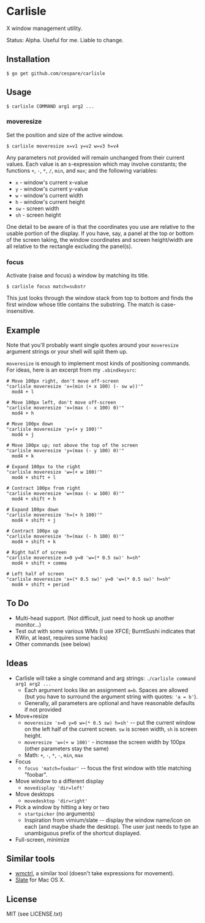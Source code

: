 # Carlisle

X window management utility.

Status: Alpha. Useful for me. Liable to change.

## Installation

    $ go get github.com/cespare/carlisle

## Usage

    $ carlisle COMMAND arg1 arg2 ...

### moveresize

Set the position and size of the active window.

    $ carlisle moveresize x=v1 y=v2 w=v3 h=v4

Any parameters not provided will remain unchanged from their current values. Each value is an s-expression
which may involve constants; the functions `+`, `-`, `*`, `/`, `min`, and `max`; and the following variables:

* `x` - window's current x-value
* `y` - window's current y-value
* `w` - window's current width
* `h` - window's current height
* `sw` - screen width
* `sh` - screen height

One detail to be aware of is that the coordinates you use are relative to the usable portion of the display.
If you have, say, a panel at the top or bottom of the screen taking, the window coordinates and screen
height/width are all relative to the rectangle excluding the panel(s).

### focus

Activate (raise and focus) a window by matching its title.

    $ carlisle focus match=substr

This just looks through the window stack from top to bottom and finds the first window whose title contains
the substring. The match is case-insensitive.

## Example

Note that you'll probably want single quotes around your `moveresize` argument strings or your shell will
split them up.

`moveresize` is enough to implement most kinds of positioning commands. For ideas, here is an excerpt from my
`.xbindkeysrc`:

```
# Move 100px right, don't move off-screen
"carlisle moveresize 'x=(min (+ x 100) (- sw w))'"
  mod4 + l

# Move 100px left, don't move off-screen
"carlisle moveresize 'x=(max (- x 100) 0)'"
  mod4 + h

# Move 100px down
"carlisle moveresize 'y=(+ y 100)'"
  mod4 + j

# Move 100px up; not above the top of the screen
"carlisle moveresize 'y=(max (- y 100) 0)'"
  mod4 + k

# Expand 100px to the right
"carlisle moveresize 'w=(+ w 100)'"
  mod4 + shift + l

# Contract 100px from right
"carlisle moveresize 'w=(max (- w 100) 0)'"
  mod4 + shift + h

# Expand 100px down
"carlisle moveresize 'h=(+ h 100)'"
  mod4 + shift + j

# Contract 100px up
"carlisle moveresize 'h=(max (- h 100) 0)'"
  mod4 + shift + k

# Right half of screen
"carlisle moveresize x=0 y=0 'w=(* 0.5 sw)' h=sh"
  mod4 + shift + comma

# Left half of screen
"carlisle moveresize 'x=(* 0.5 sw)' y=0 'w=(* 0.5 sw)' h=sh"
  mod4 + shift + period
```

## To Do

* Multi-head support. (Not difficult, just need to hook up another monitor...)
* Test out with some various WMs (I use XFCE; BurntSushi indicates that KWin, at least, requires some hacks)
* Other commands (see below)


## Ideas

* Carlisle will take a single command and arg strings: `./carlisle command arg1 arg2 ...`
  - Each argument looks like an assignment `a=b`. Spaces are allowed (but you have to surround the argument
    string with quotes: `'a = b'`).
  - Generally, all parameters are optional and have reasonable defaults if not provided
* Move+resize
  - `moveresize 'x=0 y=0 w=(* 0.5 sw) h=sh'` -- put the current window on the left half of the current
    screen. `sw` is screen width, `sh` is screen height.
  - `moveresize 'w=(+ w 100)'` - increase the screen width by 100px (other parameters stay the same)
  - Math: `+`, `-`, `*`, `-`, `min`, `max`
* Focus
  - `focus 'match=foobar'` -- focus the first window with title matching "foobar".
* Move window to a different display
  - `movedisplay 'dir=left'`
* Move desktops
  - `movedesktop 'dir=right'`
* Pick a window by hitting a key or two
  - `startpicker` (no arguments)
  - Inspiration from vimium/slate -- display the window name/icon on each (and maybe shade the desktop). The
    user just needs to type an unambiguous prefix of the shortcut displayed.
* Full-screen, minimize

## Similar tools

* [wmctrl](http://tomas.styblo.name/wmctrl/), a similar tool (doesn't take expressions for movement).
* [Slate](https://github.com/jigish/slate) for Mac OS X.

## License

MIT (see LICENSE.txt)
